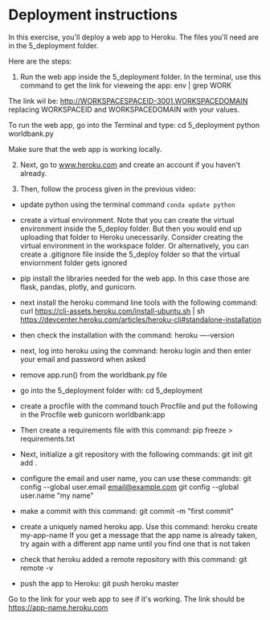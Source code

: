 # Deployment instructions

In this exercise, you'll deploy a web app to Heroku. The files you'll need are in the 5_deployment folder.

Here are the steps:

1. Run the web app inside the 5_deployment folder. In the terminal, use this command to get the link for vieweing the app:
env | grep WORK

The link wil be:
http://WORKSPACESPACEID-3001.WORKSPACEDOMAIN replacing WORKSPACEID and WORKSPACEDOMAIN with your values.

To run the web app, go into the Terminal and type:
cd 5_deployment
python worldbank.py

Make sure that the web app is working locally.

2. Next, go to www.heroku.com and create an account if you haven't already.

3. Then, follow the process given in the previous video:
- update python using the terminal command `conda update python`

- create a virtual environment. Note that you can create the virtual environment inside the 5_deploy folder. But then you would end up uploading that folder to Heroku unecessarily. Consider creating the virtual environment in the workspace folder. Or alternatively, you can create a .gitignore file inside the 5_deploy folder so that the virtual enviornment folder gets ignored

- pip install the libraries needed for the web app. In this case those are flask, pandas, plotly, and gunicorn.

- next install the heroku command line tools with the following command:
curl https://cli-assets.heroku.com/install-ubuntu.sh | sh
https://devcenter.heroku.com/articles/heroku-cli#standalone-installation

- then check the installation with the command:
heroku —-version

- next, log into heroku using the command:
heroku login
and then enter your email and password when asked

- remove app.run() from the worldbank.py file

- go into the 5_deployment folder with:
cd 5_deployment

- create a procfile with the command
touch Procfile
and put the following in the Procfile
web gunicorn worldbank:app

- Then create a requirements file with this command:
pip freeze > requirements.txt

- Next, initialize a git repository with the following commands:
git init
git add .

- configure the email and user name, you can use these commands:
git config --global user.email email@example.com
git config --global user.name "my name"

- make a commit with this command:
git commit -m "first commit"

- create a uniquely named heroku app. Use this command:
heroku create my-app-name
If you get a message that the app name is already taken, try again with a different app name until you find one that is not taken

- check that heroku added a remote repository with this command:
git remote -v

- push the app to Heroku:
git push heroku master

Go to the link for your web app to see if it's working. The link should be https://app-name.heroku.com
